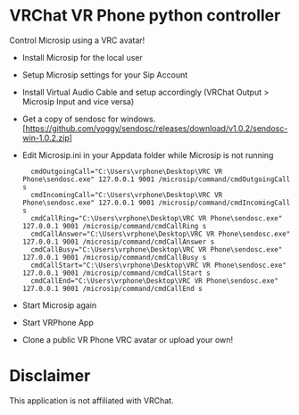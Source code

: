 # VRChat VR Phone python controller
Control Microsip using a VRC avatar!

* Install Microsip for the local user
* Setup Microsip settings for your Sip Account
* Install Virtual Audio Cable and setup accordingly (VRChat Output > Microsip Input and vice versa)
* Get a copy of sendosc for windows. [https://github.com/yoggy/sendosc/releases/download/v1.0.2/sendosc-win-1.0.2.zip]

* Edit Microsip.ini in your Appdata folder while Microsip is not running


        cmdOutgoingCall="C:\Users\vrphone\Desktop\VRC VR Phone\sendosc.exe" 127.0.0.1 9001 /microsip/command/cmdOutgoingCall s
        cmdIncomingCall="C:\Users\vrphone\Desktop\VRC VR Phone\sendosc.exe" 127.0.0.1 9001 /microsip/command/cmdIncomingCall s
        cmdCallRing="C:\Users\vrphone\Desktop\VRC VR Phone\sendosc.exe" 127.0.0.1 9001 /microsip/command/cmdCallRing s
        cmdCallAnswer="C:\Users\vrphone\Desktop\VRC VR Phone\sendosc.exe" 127.0.0.1 9001 /microsip/command/cmdCallAnswer s
        cmdCallBusy="C:\Users\vrphone\Desktop\VRC VR Phone\sendosc.exe" 127.0.0.1 9001 /microsip/command/cmdCallBusy s
        cmdCallStart="C:\Users\vrphone\Desktop\VRC VR Phone\sendosc.exe" 127.0.0.1 9001 /microsip/command/cmdCallStart s
        cmdCallEnd="C:\Users\vrphone\Desktop\VRC VR Phone\sendosc.exe" 127.0.0.1 9001 /microsip/command/cmdCallEnd s

* Start Microsip again
* Start VRPhone App
* Clone a public VR Phone VRC avatar or upload your own!

# Disclaimer

This application is not affiliated with VRChat.

